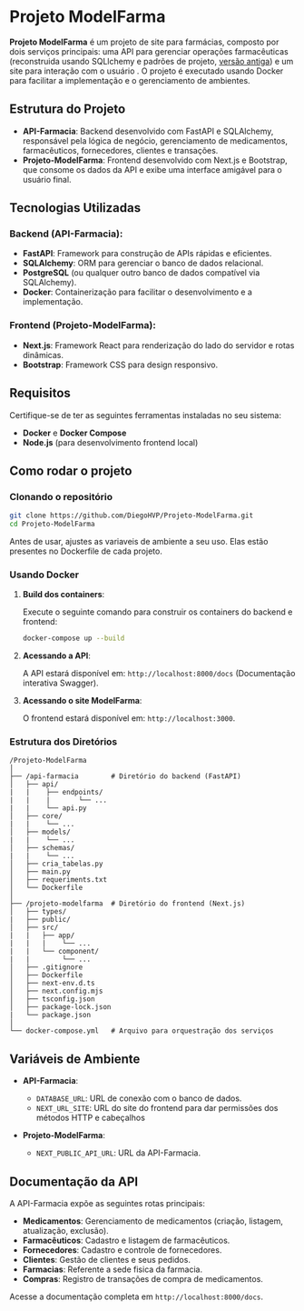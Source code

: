 # Projeto ModelFarma

**Projeto ModelFarma** é um projeto de site para farmácias, composto por dois serviços principais: uma API para gerenciar operações farmacêuticas (reconstruida usando SQLlchemy e padrões de projeto, [versão antiga](https://github.com/DiegoHVP/Projeto-ApiFarmacia)) e um site para interação com o usuário . O projeto é executado usando Docker para facilitar a implementação e o gerenciamento de ambientes.

## Estrutura do Projeto

- **API-Farmacia**: Backend desenvolvido com FastAPI e SQLAlchemy, responsável pela lógica de negócio, gerenciamento de medicamentos, farmacêuticos, fornecedores, clientes e transações.
- **Projeto-ModelFarma**: Frontend desenvolvido com Next.js e Bootstrap, que consome os dados da API e exibe uma interface amigável para o usuário final.

## Tecnologias Utilizadas

### Backend (API-Farmacia):
- **FastAPI**: Framework para construção de APIs rápidas e eficientes.
- **SQLAlchemy**: ORM para gerenciar o banco de dados relacional.
- **PostgreSQL** (ou qualquer outro banco de dados compatível via SQLAlchemy).
- **Docker**: Containerização para facilitar o desenvolvimento e a implementação.
  
### Frontend (Projeto-ModelFarma):
- **Next.js**: Framework React para renderização do lado do servidor e rotas dinâmicas.
- **Bootstrap**: Framework CSS para design responsivo.

## Requisitos

Certifique-se de ter as seguintes ferramentas instaladas no seu sistema:

- **Docker** e **Docker Compose**
- **Node.js** (para desenvolvimento frontend local)

## Como rodar o projeto

### Clonando o repositório

```bash
git clone https://github.com/DiegoHVP/Projeto-ModelFarma.git
cd Projeto-ModelFarma
```

Antes de usar, ajustes as variaveis de ambiente a seu uso. Elas estão presentes no Dockerfile de cada projeto.

### Usando Docker

1. **Build dos containers**:

   Execute o seguinte comando para construir os containers do backend e frontend:
   
   ```bash
   docker-compose up --build
   ```

2. **Acessando a API**:

   A API estará disponível em: `http://localhost:8000/docs` (Documentação interativa Swagger).

3. **Acessando o site ModelFarma**:

   O frontend estará disponível em: `http://localhost:3000`.

### Estrutura dos Diretórios

```
/Projeto-ModelFarma
│
├── /api-farmacia        # Diretório do backend (FastAPI)
│   ├── api/
|   |    ├── endpoints/
|   |    |       └── ...
|   |    └── api.py
│   ├── core/
|   |    └── ...
│   ├── models/
|   |    └── ...
│   ├── schemas/
|   |    └── ...
│   ├── cria_tabelas.py
│   ├── main.py
│   ├── requeriments.txt
│   └── Dockerfile
│
├── /projeto-modelfarma  # Diretório do frontend (Next.js)
│   ├── types/
|   ├── public/
│   ├── src/
|   |   ├── app/
|   |   |    └── ... 
|   |   └── component/
|   |        └── ...
│   ├── .gitignore
│   ├── Dockerfile
│   ├── next-env.d.ts
│   ├── next.config.mjs
│   ├── tsconfig.json
│   ├── package-lock.json
|   └── package.json
│
└── docker-compose.yml   # Arquivo para orquestração dos serviços
```

## Variáveis de Ambiente

- **API-Farmacia**:
  - `DATABASE_URL`: URL de conexão com o banco de dados.
  - `NEXT_URL_SITE`: URL do site do frontend para dar permissões dos métodos HTTP e cabeçalhos

- **Projeto-ModelFarma**:
  - `NEXT_PUBLIC_API_URL`: URL da API-Farmacia.



## Documentação da API

A API-Farmacia expõe as seguintes rotas principais:

- **Medicamentos**: Gerenciamento de medicamentos (criação, listagem, atualização, exclusão).
- **Farmacêuticos**: Cadastro e listagem de farmacêuticos.
- **Fornecedores**: Cadastro e controle de fornecedores.
- **Clientes**: Gestão de clientes e seus pedidos.
- **Farmacias**: Referente a sede fisica da farmacia.
- **Compras**: Registro de transações de compra de medicamentos.

Acesse a documentação completa em `http://localhost:8000/docs`.
